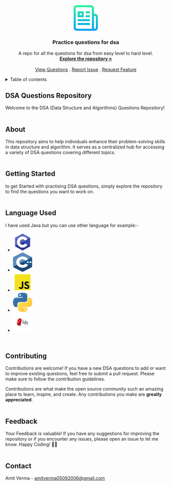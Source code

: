 <div align="center">

<a href="https://github.com/Amitverma0509/DSA-practice-questions"> 
<img src="images/logo.png" alt="logo" width="80" height="80">
</a>

<h3 align="center">Practice questions for dsa</h3>

<p align="center">
A repo for all the questions for dsa from easy level to hard level.
<br />
<a href=""><!-- repo link --><strong>Explore the repository »</strong></a>
<br />
<br />
<a href="https://github.com/Amitverma0509/DSA-practice-questions">View Questions</a>
.
<a href="https://github.com/Amitverma0509/DSA-practice-questions/issues">Report Issue</a>
.
<a href="https://github.com/Amitverma0509/DSA-practice-questions/issues">Request Feature</a>
</p>
</div>

<!-- Table of contents -->
<details>
<summary>Table of contents</summary>
<ol>
<li><a href="#dsa-questions-repository">DSA Questions Repository</a></li>
<li><a href="#about">About</a></li>
<li><a href="#getting-started">Getting Started</a></li>
<li><a href="#language-used">Language Used</a></li>
<li><a href="#contributing">Contributing</a></li>
<li><a href="#feedback">Feedback</a></li>
<li><a href="contact">Contact</a></li>
</ol>
</details>

<!-- About -->
## DSA Questions Repository

Welcome to the DSA (Data Structure and Algorithms) Questions Repository! 
<br />
<br />

## About

This repository aims to help individuals enhance their problem-solving skills in data structure and algorithm. It serves as a centralized hub for accessing a variety of DSA questions covering different topics.
<br />
<br />

## Getting Started 

to get Started with practising DSA questions, simply explore the repository to find the questions you want to work on.
<br />
<br />

## Language Used

I have used Java but you can use other language for example:-
<ul>
<li><a href="https://dotnet.microsoft.com/en-us/languages/csharp"><img src="images/C-logo.png" height="60" width="60"></a></li>
<li><a href="https://cplusplus.com/"><img src="images/Cpp.png" height="60" width="60"></a></li>
<li><a href="https://www.javascript.com/"><img src="images/Javascript.png" height="60" width="60"></a></li>
<li><a href="https://www.python.org/"><img src="images/Python.png" height="60" width="60"></a></li>
<li><a href="https://www.ruby-lang.org/en/"><img src="images/Ruby.png" height="60" width="60"></a></li>
</ul>
<br />

## Contributing 
Contributions are welcome! If you have a new DSA questions to add or want to improve existing questions, feel free to submit a pull request. Please make sure to follow the contribution guidelines.

Contributions are what make the open source community such an amazing place to learn, inspire, and create. Any contributions you make are **greatly appreciated**.
<br />
<br />

## Feedback

Your Feedback is valuable! If you have any suggestions for improving the repository or if you encounter any issues, please open an issue to let me know.
Happy Coding! 🎉🚀
<br />
<br />

## Contact

Amit Verma - amitverma05092006@gmail.com
